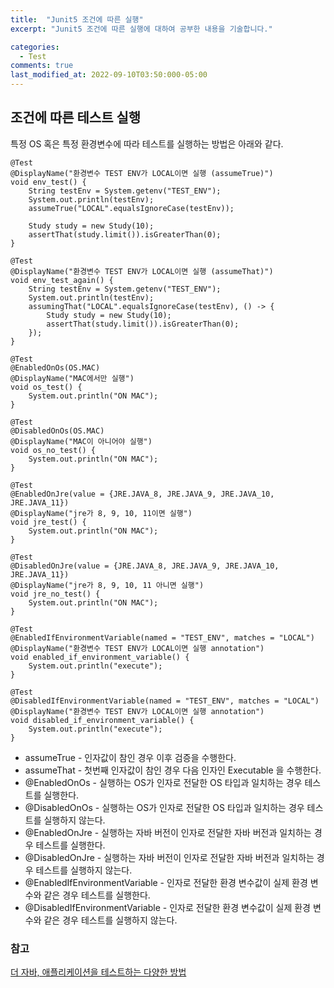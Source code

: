 ```yaml
---
title:  "Junit5 조건에 따른 실행"
excerpt: "Junit5 조건에 따른 실행에 대하여 공부한 내용을 기술합니다."

categories:
  - Test
comments: true
last_modified_at: 2022-09-10T03:50:000-05:00
---
```


## 조건에 따른 테스트 실행
특정 OS 혹은 특정 환경변수에 따라 테스트를 실행하는 방법은 아래와 같다.

```
@Test
@DisplayName("환경변수 TEST ENV가 LOCAL이면 실행 (assumeTrue)")
void env_test() {
    String testEnv = System.getenv("TEST_ENV");
    System.out.println(testEnv);
    assumeTrue("LOCAL".equalsIgnoreCase(testEnv));

    Study study = new Study(10);
    assertThat(study.limit()).isGreaterThan(0);
}

@Test
@DisplayName("환경변수 TEST ENV가 LOCAL이면 실행 (assumeThat)")
void env_test_again() {
    String testEnv = System.getenv("TEST_ENV");
    System.out.println(testEnv);
    assumingThat("LOCAL".equalsIgnoreCase(testEnv), () -> {
        Study study = new Study(10);
        assertThat(study.limit()).isGreaterThan(0);
    });
}

@Test
@EnabledOnOs(OS.MAC)
@DisplayName("MAC에서만 실행")
void os_test() {
    System.out.println("ON MAC");
}

@Test
@DisabledOnOs(OS.MAC)
@DisplayName("MAC이 아니어야 실행")
void os_no_test() {
    System.out.println("ON MAC");
}

@Test
@EnabledOnJre(value = {JRE.JAVA_8, JRE.JAVA_9, JRE.JAVA_10, JRE.JAVA_11})
@DisplayName("jre가 8, 9, 10, 11이면 실행")
void jre_test() {
    System.out.println("ON MAC");
}

@Test
@DisabledOnJre(value = {JRE.JAVA_8, JRE.JAVA_9, JRE.JAVA_10, JRE.JAVA_11})
@DisplayName("jre가 8, 9, 10, 11 아니면 실행")
void jre_no_test() {
    System.out.println("ON MAC");
}

@Test
@EnabledIfEnvironmentVariable(named = "TEST_ENV", matches = "LOCAL")
@DisplayName("환경변수 TEST ENV가 LOCAL이면 실행 annotation")
void enabled_if_environment_variable() {
    System.out.println("execute");
}

@Test
@DisabledIfEnvironmentVariable(named = "TEST_ENV", matches = "LOCAL")
@DisplayName("환경변수 TEST ENV가 LOCAL이면 실행 annotation")
void disabled_if_environment_variable() {
    System.out.println("execute");
}
```

* assumeTrue - 인자값이 참인 경우 이후 검증을 수행한다.
* assumeThat - 첫번째 인자값이 참인 경우 다음 인자인 Executable 을 수행한다.
* @EnabledOnOs - 실행하는 OS가 인자로 전달한 OS 타입과 일치하는 경우 테스트를 실행한다.
* @DisabledOnOs - 실행하는 OS가 인자로 전달한 OS 타입과 일치하는 경우 테스트를 실행하지 않는다.
* @EnabledOnJre - 실행하는 자바 버전이 인자로 전달한 자바 버전과 일치하는 경우 테스트를 실행한다.
* @DisabledOnJre - 실행하는 자바 버전이 인자로 전달한 자바 버전과 일치하는 경우 테스트를 실행하지 않는다.
* @EnabledIfEnvironmentVariable - 인자로 전달한 환경 변수값이 실제 환경 변수와 같은 경우 테스트를 실행한다.
* @DisabledIfEnvironmentVariable - 인자로 전달한 환경 변수값이 실제 환경 변수와 같은 경우 테스트를 실행하지 않는다.


### 참고
[더 자바, 애플리케이션을 테스트하는 다양한 방법](https://www.inflearn.com/course/the-java-application-test)
